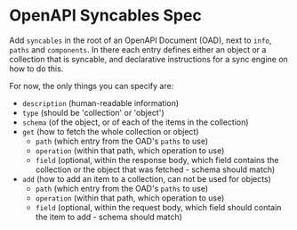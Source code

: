 # OpenAPI Syncables Spec

Add `syncables` in the root of an OpenAPI Document (OAD), next to `info`, `paths` and `components`.
In there each entry defines either an object or a collection that is syncable, and declarative instructions for a sync engine on how to do this.

For now, the only things you can specify are:
* `description` (human-readable information)
* `type` (should be 'collection' or 'object')
* `schema` (of the object, or of each of the items in the collection)
* `get` (how to fetch the whole collection or object)
  * `path` (which entry from the OAD's `paths` to use)
  * `operation` (within that path, which operation to use)
  * `field` (optional, within the response body, which field contains the collection or the object that was fetched - schema should match)
* `add` (how to add an item to a collection, can not be used for objects)
  * `path` (which entry from the OAD's `paths` to use)
  * `operation` (within that path, which operation to use)
  * `field` (optional, within the request body, which field should contain the item to add - schema should match)
